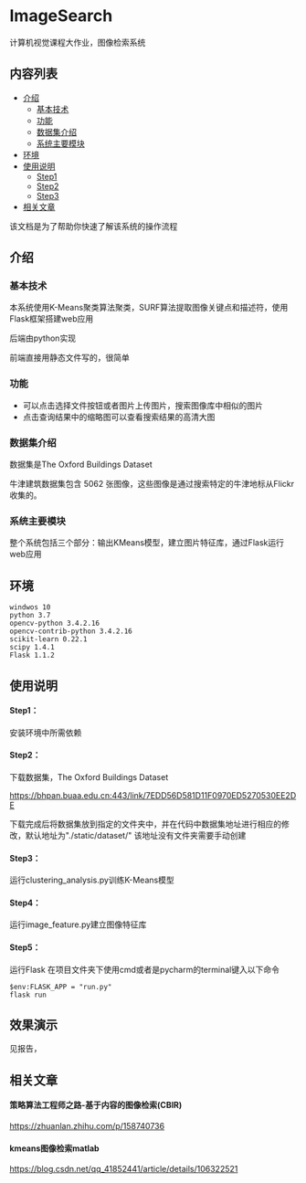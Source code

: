 # ImageSearch
计算机视觉课程大作业，图像检索系统

## 内容列表
- [介绍](#介绍)
  - [基本技术](#基本技术)
  - [功能](#功能)
  - [数据集介绍](#数据集介绍)
  - [系统主要模块](#系统主要模块)
- [环境](#环境)
- [使用说明](#使用说明)
  - [Step1](#Step1)
  - [Step2](#Step2)
  - [Step3](#Step3)
- [相关文章](#相关文章)

该文档是为了帮助你快速了解该系统的操作流程
## 介绍
### 基本技术
本系统使用K-Means聚类算法聚类，SURF算法提取图像关键点和描述符，使用Flask框架搭建web应用

后端由python实现

前端直接用静态文件写的，很简单
### 功能
- 可以点击选择文件按钮或者图片上传图片，搜索图像库中相似的图片
- 点击查询结果中的缩略图可以查看搜索结果的高清大图
### 数据集介绍
数据集是The Oxford Buildings Dataset

牛津建筑数据集包含 5062 张图像，这些图像是通过搜索特定的牛津地标从Flickr收集的。
### 系统主要模块
整个系统包括三个部分：输出KMeans模型，建立图片特征库，通过Flask运行web应用
## 环境
```shell
windwos 10
python 3.7
opencv-python 3.4.2.16
opencv-contrib-python 3.4.2.16
scikit-learn 0.22.1
scipy 1.4.1
Flask 1.1.2
```

## 使用说明
#### Step1：
安装环境中所需依赖
#### Step2：
下载数据集，The Oxford Buildings Dataset

https://bhpan.buaa.edu.cn:443/link/7EDD56D581D11F0970ED5270530EE2DE

下载完成后将数据集放到指定的文件夹中，并在代码中数据集地址进行相应的修改，默认地址为"./static/dataset/"
该地址没有文件夹需要手动创建

#### Step3：
运行clustering_analysis.py训练K-Means模型

#### Step4：
运行image_feature.py建立图像特征库

#### Step5：
运行Flask
在项目文件夹下使用cmd或者是pycharm的terminal键入以下命令
```shell
$env:FLASK_APP = "run.py"
flask run
```

## 效果演示
见报告，

## 相关文章
#### 策略算法工程师之路-基于内容的图像检索(CBIR)
https://zhuanlan.zhihu.com/p/158740736
#### kmeans图像检索matlab
https://blog.csdn.net/qq_41852441/article/details/106322521

